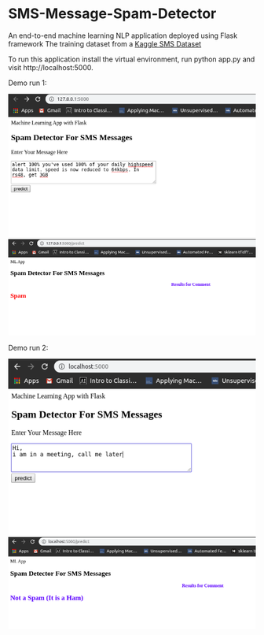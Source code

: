 # SMS-Message-Spam-Detector
An end-to-end machine learning NLP application deployed using Flask framework 
The training dataset from a  [Kaggle SMS Dataset](https://www.kaggle.com/uciml/sms-spam-collection-dataset)

To run this application install the virtual environment, run python app.py and visit http://localhost:5000.

Demo run 1: 


![Input 1](https://github.com/richachoudhary/SMS-Message-Spam-Detector/blob/master/demo1input.png)
![Output 1](https://github.com/richachoudhary/SMS-Message-Spam-Detector/blob/master/demo1output.png)

Demo run 2:


![Input 2](https://github.com/richachoudhary/SMS-Message-Spam-Detector/blob/master/demo2input.png)
![Output 2](https://github.com/richachoudhary/SMS-Message-Spam-Detector/blob/master/demo2output.png)

